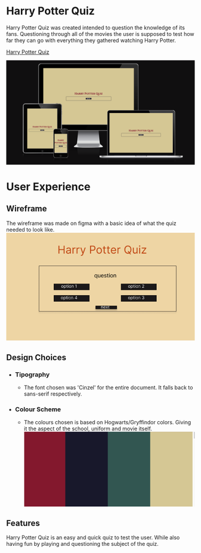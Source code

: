 # Harry Potter Quiz 

Harry Potter Quiz was created intended to question the knowledge of its fans. Questioning through all of the movies the user is supposed to test how far they can go with everything they gathered watching Harry Potter.

[Harry Potter Quiz](https://juliavolponi.github.io/harryPotter_Quiz/)

![Responsive Screens](assets/README_images/responsive_screens.png)

# User Experience

## Wireframe
The wireframe was made on figma with a basic idea of what the quiz needed to look like.
![quiz wireframe](assets/README_images/wireframe.png)

## Design Choices
* ### Tipography
   * The font chosen was 'Cinzel' for the entire document. It falls back to sans-serif respectively.
* ### Colour Scheme
   * The colours chosen is based on Hogwarts/Gryffindor colors. Giving it the aspect of the school, uniform and movie itself.
   ![Color Palette](assets/README_images/colours.png)

## Features
Harry Potter Quiz is an easy and quick quiz to test the user. While also having fun by playing and questioning the subject of the quiz.